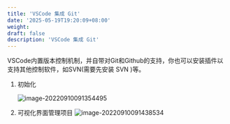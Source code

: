```yaml
---
title: 'VSCode 集成 Git'
date: '2025-05-19T19:20:09+08:00'
weight: 
draft: false
description: 'VSCode 集成 Git'
---
```


VSCode内置版本控制机制，并自带对Git和Github的支持，你也可以安装插件以支持其他控制软件，如SVN(需要先安装 SVN )等。

1. 初始化

   ![image-20220910091354495](https://Puppy1599.github.io/picx-images-hosting/Typora/networkSecurity/image-20220910091354495.7w71scfbqf.webp)

2. 可视化界面管理项目
   ![image-20220910091438534](https://Puppy1599.github.io/picx-images-hosting/Typora/networkSecurity/image-20220910091438534.1hsfwqxf6w.webp)
